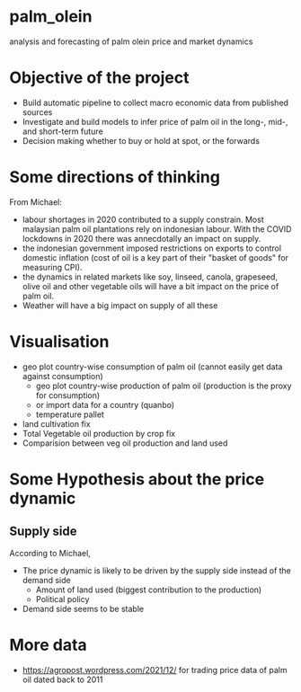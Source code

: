 # palm_olein

analysis and forecasting of palm olein price and market dynamics

# Objective of the project

- Build automatic pipeline to collect macro economic data from published sources
- Investigate and build models to infer price of palm oil in the long-, mid-, and short-term future
- Decision making whether to buy or hold at spot, or the forwards

# Some directions of thinking

From Michael:

- labour shortages in 2020 contributed to a supply constrain. Most
  malaysian palm oil plantations rely on indonesian labour. With the COVID lockdowns in 2020 there was annecdotally an
  impact on supply.
- the indonesian government imposed restrictions on exports to control domestic inflation (cost of oil is a key part of
  their "basket of goods" for measuring CPI).
- the dynamics in related markets like soy, linseed, canola, grapeseed, olive oil and other vegetable oils will have a
  bit impact on the price of palm oil.
- Weather will have a big impact on supply of all these

# Visualisation

- geo plot country-wise consumption of palm oil (cannot easily get data against consumption)
  - geo plot country-wise production of palm oil (production is the proxy for consumption)
  - or import data for a country (quanbo)
  - temperature pallet 
- land cultivation fix
- Total Vegetable oil production by crop fix
- Comparision between veg oil production and land used

# Some Hypothesis about the price dynamic

## Supply side

According to Michael,

- The price dynamic is likely to be driven by the supply side instead of the demand side
  - Amount of land used (biggest contribution to the production)
  - Political policy
- Demand side seems to be stable

# More data

- https://agropost.wordpress.com/2021/12/ for trading price data of palm oil dated back to 2011
